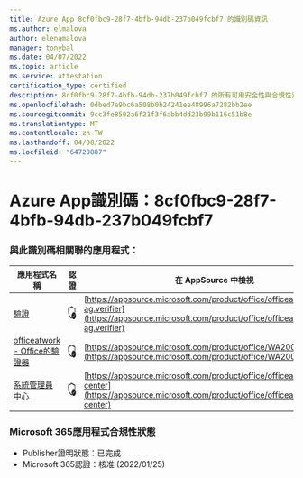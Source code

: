 ```yaml
---
title: Azure App 8cf0fbc9-28f7-4bfb-94db-237b049fcbf7 的識別碼資訊
ms.author: elmalova
author: elenamalova
manager: tonybal
ms.date: 04/07/2022
ms.topic: article
ms.service: attestation
certification_type: certified
description: 8cf0fbc9-28f7-4bfb-94db-237b049fcbf7 的所有可用安全性與合規性資訊。
ms.openlocfilehash: 0dbed7e9bc6a508b0b24241ee48996a7282bb2ee
ms.sourcegitcommit: 9cc3fe8502a6f21f3f6abb4dd23b99b116c51b8e
ms.translationtype: MT
ms.contentlocale: zh-TW
ms.lasthandoff: 04/08/2022
ms.locfileid: "64720887"
---
```

# <a name="azure-app-id-8cf0fbc9-28f7-4bfb-94db-237b049fcbf7"></a>Azure App識別碼：8cf0fbc9-28f7-4bfb-94db-237b049fcbf7


### <a name="apps-associated-with-this-id"></a>與此識別碼相關聯的應用程式：
| **應用程式名稱** | **認證** | **在 AppSource 中檢視** |
|--------------|---------------|-----------------------|
| [驗證](../forward/officeatwork-ag.verifier.md) | <img alt="Certified application badge" src="../media/certified-badge.png" height="25" width="25" /> | [https://appsource.microsoft.com/product/office/officeatwork-ag.verifier](https://appsource.microsoft.com/product/office/officeatwork-ag.verifier) |
| [officeatwork - Office的驗證器](../forward/WA200000133.md) | <img alt="Certified application badge" src="../media/certified-badge.png" height="25" width="25" /> | [https://appsource.microsoft.com/product/office/WA200000133](https://appsource.microsoft.com/product/office/WA200000133) |
| [系統管理員中心](../forward/officeatwork.admin-center.md) | <img alt="Certified application badge" src="../media/certified-badge.png" height="25" width="25" /> | [https://appsource.microsoft.com/product/office/officeatwork.admin-center](https://appsource.microsoft.com/product/office/officeatwork.admin-center) |

### <a name="microsoft-365-app-compliance-status"></a>Microsoft 365應用程式合規性狀態
- Publisher證明狀態：已完成
- Microsoft 365認證：核准 (2022/01/25) 
